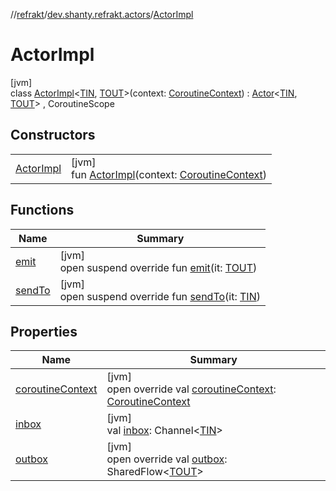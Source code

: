 //[refrakt](../../../index.md)/[dev.shanty.refrakt.actors](../index.md)/[ActorImpl](index.md)

# ActorImpl

[jvm]\
class [ActorImpl](index.md)&lt;[TIN](index.md), [TOUT](index.md)&gt;(context: [CoroutineContext](https://kotlinlang.org/api/latest/jvm/stdlib/kotlin.coroutines/-coroutine-context/index.html)) : [Actor](../-actor/index.md)&lt;[TIN](index.md), [TOUT](index.md)&gt; , CoroutineScope

## Constructors

| | |
|---|---|
| [ActorImpl](-actor-impl.md) | [jvm]<br>fun [ActorImpl](-actor-impl.md)(context: [CoroutineContext](https://kotlinlang.org/api/latest/jvm/stdlib/kotlin.coroutines/-coroutine-context/index.html)) |

## Functions

| Name | Summary |
|---|---|
| [emit](emit.md) | [jvm]<br>open suspend override fun [emit](emit.md)(it: [TOUT](index.md)) |
| [sendTo](send-to.md) | [jvm]<br>open suspend override fun [sendTo](send-to.md)(it: [TIN](index.md)) |

## Properties

| Name | Summary |
|---|---|
| [coroutineContext](index.md#-1654120400%2FProperties%2F-1216412040) | [jvm]<br>open override val [coroutineContext](index.md#-1654120400%2FProperties%2F-1216412040): [CoroutineContext](https://kotlinlang.org/api/latest/jvm/stdlib/kotlin.coroutines/-coroutine-context/index.html) |
| [inbox](inbox.md) | [jvm]<br>val [inbox](inbox.md): Channel&lt;[TIN](index.md)&gt; |
| [outbox](outbox.md) | [jvm]<br>open override val [outbox](outbox.md): SharedFlow&lt;[TOUT](index.md)&gt; |
